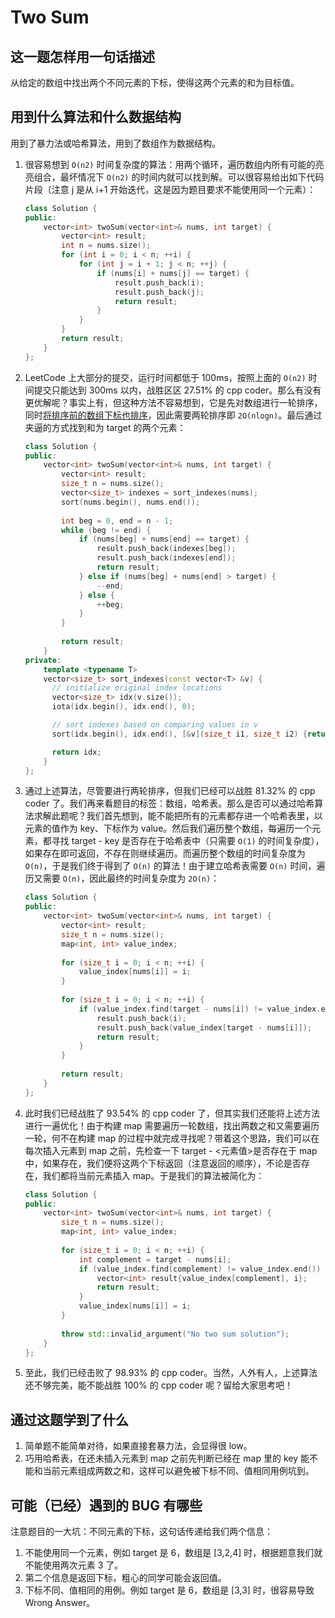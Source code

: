 # Two Sum

## 这一题怎样用一句话描述

从给定的数组中找出两个不同元素的下标，使得这两个元素的和为目标值。

## 用到什么算法和什么数据结构

用到了暴力法或哈希算法，用到了数组作为数据结构。

1. 很容易想到 `O(n2)` 时间复杂度的算法：用两个循环，遍历数组内所有可能的亮亮组合，最坏情况下 `O(n2)` 的时间内就可以找到解。可以很容易给出如下代码片段（注意 j 是从 i+1 开始迭代，这是因为题目要求不能使用同一个元素）：

    ```cpp
    class Solution {
    public:
        vector<int> twoSum(vector<int>& nums, int target) {
            vector<int> result;
            int n = nums.size();
            for (int i = 0; i < n; ++i) {
                for (int j = i + 1; j < n; ++j) {
                    if (nums[i] + nums[j] == target) {
                        result.push_back(i);
                        result.push_back(j);
                        return result;
                    }
                }
            }
            return result;
        }
    };
    ```

2. LeetCode 上大部分的提交，运行时间都低于 100ms，按照上面的 `O(n2)` 时间提交只能达到 300ms 以内，战胜区区 27.51% 的 cpp coder。那么有没有更优解呢？事实上有，但这种方法不容易想到，它是先对数组进行一轮排序，同时[将排序前的数组下标也排序](https://stackoverflow.com/questions/1577475/c-sorting-and-keeping-track-of-indexes)，因此需要两轮排序即 `2O(nlogn)`。最后通过夹逼的方式找到和为 target 的两个元素：

    ```cpp
    class Solution {
    public:
        vector<int> twoSum(vector<int>& nums, int target) {
            vector<int> result;
            size_t n = nums.size();
            vector<size_t> indexes = sort_indexes(nums);
            sort(nums.begin(), nums.end());
            
            int beg = 0, end = n - 1;
            while (beg != end) {
                if (nums[beg] + nums[end] == target) {
                    result.push_back(indexes[beg]);
                    result.push_back(indexes[end]);
                    return result;
                } else if (nums[beg] + nums[end] > target) {
                    --end;
                } else {
                    ++beg;
                }
            }
            
            return result;
        }
    private:
        template <typename T>
        vector<size_t> sort_indexes(const vector<T> &v) {
          // initialize original index locations
          vector<size_t> idx(v.size());
          iota(idx.begin(), idx.end(), 0);
    
          // sort indexes based on comparing values in v
          sort(idx.begin(), idx.end(), [&v](size_t i1, size_t i2) {return v[i1] < v[i2];});
    
          return idx;
        }
    };
    ```

3. 通过上述算法，尽管要进行两轮排序，但我们已经可以战胜 81.32% 的 cpp coder 了。我们再来看题目的标签：数组，哈希表。那么是否可以通过哈希算法求解此题呢？我们首先想到，能不能把所有的元素都存进一个哈希表里，以元素的值作为 key、下标作为 value。然后我们遍历整个数组，每遍历一个元素，都寻找 target - key 是否存在于哈希表中（只需要 `O(1)` 的时间复杂度），如果存在即可返回，不存在则继续遍历。而遍历整个数组的时间复杂度为 `O(n)`，于是我们终于得到了 `O(n)` 的算法！由于建立哈希表需要 `O(n)` 时间，遍历又需要 `O(n)`，因此最终的时间复杂度为 `2O(n)`：

    ```cpp
    class Solution {
    public:
        vector<int> twoSum(vector<int>& nums, int target) {
            vector<int> result;
            size_t n = nums.size();
            map<int, int> value_index;
            
            for (size_t i = 0; i < n; ++i) {
                value_index[nums[i]] = i;
            }
            
            for (size_t i = 0; i < n; ++i) {
                if (value_index.find(target - nums[i]) != value_index.end() && i != value_index[target - nums[i]]) {
                    result.push_back(i);
                    result.push_back(value_index[target - nums[i]]);
                    return result;
                }
            }
            
            return result;
        }
    };
    ```

4. 此时我们已经战胜了 93.54% 的 cpp coder 了，但其实我们还能将上述方法进行一遍优化！由于构建 map 需要遍历一轮数组，找出两数之和又需要遍历一轮，何不在构建 map 的过程中就完成寻找呢？带着这个思路，我们可以在每次插入元素到 map 之前，先检查一下 target - <元素值>是否存在于 map 中，如果存在，我们便将这两个下标返回（注意返回的顺序），不论是否存在，我们都将当前元素插入 map。于是我们的算法被简化为：

    ```cpp
    class Solution {
    public:
        vector<int> twoSum(vector<int>& nums, int target) {
            size_t n = nums.size();
            map<int, int> value_index;
            
            for (size_t i = 0; i < n; ++i) {
                int complement = target - nums[i];
                if (value_index.find(complement) != value_index.end()) {
                    vector<int> result{value_index[complement], i};
                    return result;
                }
                value_index[nums[i]] = i;
            }
            
            throw std::invalid_argument("No two sum solution");
        }
    };
    ```

5. 至此，我们已经击败了 98.93% 的 cpp coder。当然，人外有人，上述算法还不够完美，能不能战胜 100% 的 cpp coder 呢？留给大家思考吧！

## 通过这题学到了什么

1. 简单题不能简单对待，如果直接套暴力法，会显得很 low。
2. 巧用哈希表，在还未插入元素到 map 之前先判断已经在 map 里的 key 能不能和当前元素组成两数之和，这样可以避免被下标不同、值相同用例坑到。

## 可能（已经）遇到的 BUG 有哪些

注意题目的一大坑：不同元素的下标，这句话传递给我们两个信息：

1. 不能使用同一个元素，例如 target 是 6，数组是 [3,2,4] 时，根据题意我们就不能使用两次元素 3 了。
2. 第二个信息是返回下标，粗心的同学可能会返回值。
3. 下标不同、值相同的用例。例如 target 是 6，数组是 [3,3] 时，很容易导致 Wrong Answer。
